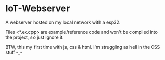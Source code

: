 # IoT-Webserver
A webserver hosted on my local network with a esp32.

Files <*.ex.cpp> are example/reference code and won't be compiled into the project, so just ignore it.

BTW, this my first time with js, css & html. I'm struggling as hell in the CSS stuff -_-
